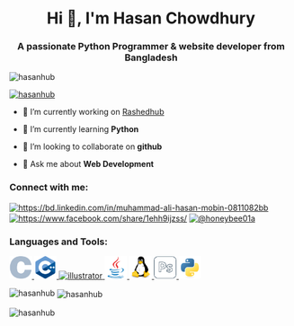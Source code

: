 <h1 align="center">Hi 👋, I'm Hasan Chowdhury</h1>
<h3 align="center">A passionate Python Programmer & website developer from Bangladesh</h3>

<p align="left"> <img src="https://komarev.com/ghpvc/?username=hasanhub&label=Profile%20views&color=0e75b6&style=flat" alt="hasanhub" /> </p>

<p align="left"> <a href=https://github-profile-trophy.vercel.app/?username=ryo-ma)](https://github.com/ryo-ma/github-profile-trophy)><img src="https://github-profile-trophy.vercel.app/?username=hasanhub" alt="hasanhub" /></a> </p>

- 🔭 I’m currently working on [Rashedhub](https://rashedhub.github.io/)

- 🌱 I’m currently learning **Python**

- 👯 I’m looking to collaborate on **github**

- 💬 Ask me about **Web Development**

<h3 align="left">Connect with me:</h3>
<p align="left">
<a href="https://linkedin.com/in/https://bd.linkedin.com/in/muhammad-ali-hasan-mobin-0811082bb" target="blank"><img align="center" src="https://raw.githubusercontent.com/rahuldkjain/github-profile-readme-generator/master/src/images/icons/Social/linked-in-alt.svg" alt="https://bd.linkedin.com/in/muhammad-ali-hasan-mobin-0811082bb" height="30" width="40" /></a>
<a href="https://fb.com/https://www.facebook.com/share/1ehh9ijzss/" target="blank"><img align="center" src="https://raw.githubusercontent.com/rahuldkjain/github-profile-readme-generator/master/src/images/icons/Social/facebook.svg" alt="https://www.facebook.com/share/1ehh9ijzss/" height="30" width="40" /></a>
<a href="https://www.youtube.com/c/@honeybee01a" target="blank"><img align="center" src="https://raw.githubusercontent.com/rahuldkjain/github-profile-readme-generator/master/src/images/icons/Social/youtube.svg" alt="@honeybee01a" height="30" width="40" /></a>
</p>

<h3 align="left">Languages and Tools:</h3>
<p align="left"> <a href="https://www.cprogramming.com/" target="_blank" rel="noreferrer"> <img src="https://raw.githubusercontent.com/devicons/devicon/master/icons/c/c-original.svg" alt="c" width="40" height="40"/> </a> <a href="https://www.w3schools.com/cpp/" target="_blank" rel="noreferrer"> <img src="https://raw.githubusercontent.com/devicons/devicon/master/icons/cplusplus/cplusplus-original.svg" alt="cplusplus" width="40" height="40"/> </a> <a href="https://www.adobe.com/in/products/illustrator.html" target="_blank" rel="noreferrer"> <img src="https://www.vectorlogo.zone/logos/adobe_illustrator/adobe_illustrator-icon.svg" alt="illustrator" width="40" height="40"/> </a> <a href="https://www.java.com" target="_blank" rel="noreferrer"> <img src="https://raw.githubusercontent.com/devicons/devicon/master/icons/java/java-original.svg" alt="java" width="40" height="40"/> </a> <a href="https://www.linux.org/" target="_blank" rel="noreferrer"> <img src="https://raw.githubusercontent.com/devicons/devicon/master/icons/linux/linux-original.svg" alt="linux" width="40" height="40"/> </a> <a href="https://www.photoshop.com/en" target="_blank" rel="noreferrer"> <img src="https://raw.githubusercontent.com/devicons/devicon/master/icons/photoshop/photoshop-line.svg" alt="photoshop" width="40" height="40"/> </a> <a href="https://www.python.org" target="_blank" rel="noreferrer"> <img src="https://raw.githubusercontent.com/devicons/devicon/master/icons/python/python-original.svg" alt="python" width="40" height="40"/> </a> </p>

<p><img align="left" src="https://github-readme-stats.vercel.app/api/top-langs?username=hasanhub&show_icons=true&locale=en&layout=compact" alt="hasanhub" /></p>

<p>&nbsp;<img align="center" src="https://github-readme-stats.vercel.app/api?username=hasanhub&show_icons=true&locale=en" alt="hasanhub" /></p>

<p><img align="center" src="https://github-readme-streak-stats.herokuapp.com/?user=hasanhub&" alt="hasanhub" /></p>
